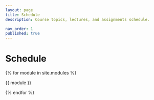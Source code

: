 ```yaml
---
layout: page
title: Schedule
description: Course topics, lectures, and assignments schedule.

nav_order: 1
published: true
---
```


# Schedule

{% for module in site.modules %}

{{ module }}

{% endfor %}
